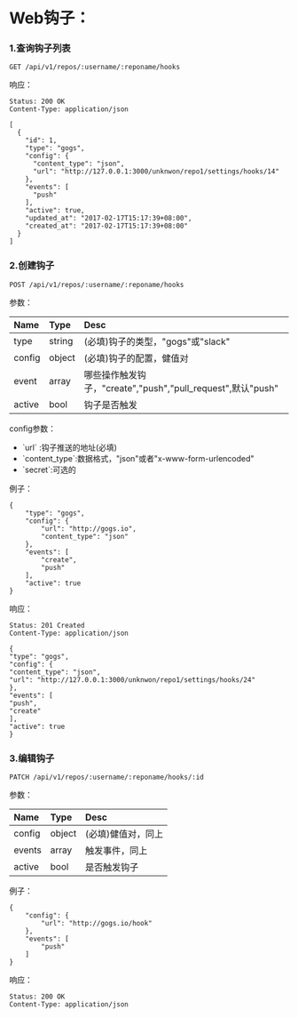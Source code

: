 # Web钩子：

### 1.查询钩子列表

```
GET /api/v1/repos/:username/:reponame/hooks
```

响应：

```
Status: 200 OK
Content-Type: application/json
```

```
[
  {
    "id": 1,
    "type": "gogs",
    "config": {
      "content_type": "json",
      "url": "http://127.0.0.1:3000/unknwon/repo1/settings/hooks/14"
    },
    "events": [
      "push"
    ],
    "active": true,
    "updated_at": "2017-02-17T15:17:39+08:00",
    "created_at": "2017-02-17T15:17:39+08:00"
  }
]
```

### 2.创建钩子

```
POST /api/v1/repos/:username/:reponame/hooks
```

参数：

| Name | Type | Desc |
| :--- | :--- | :--- |
| type | string | \(必填\)钩子的类型，"gogs"或"slack" |
| config | object | \(必填\)钩子的配置，健值对 |
| event | array | 哪些操作触发钩子，"create","push","pull\_request",默认"push" |
| active | bool | 钩子是否触发 |

config参数：

* \`url\` :钩子推送的地址\(必填\)
* \`content\_type\`:数据格式，"json"或者"x-www-form-urlencoded"
* \`secret\`:可选的

例子：

```
{
    "type": "gogs",
    "config": {
        "url": "http://gogs.io",
        "content_type": "json"
    },
    "events": [
        "create",
        "push"
    ],
    "active": true
}
```

响应：

```
Status: 201 Created
Content-Type: application/json
```

```
{
"type": "gogs",
"config": {
"content_type": "json",
"url": "http://127.0.0.1:3000/unknwon/repo1/settings/hooks/24"
},
"events": [
"push",
"create"
],
"active": true
}
```

### 3.编辑钩子

```
PATCH /api/v1/repos/:username/:reponame/hooks/:id
```

参数：

| Name | Type | Desc |
| :--- | :--- | :--- |
| config | object | \(必填\)健值对，同上 |
| events | array | 触发事件，同上 |
| active | bool | 是否触发钩子 |

例子：

```
{
    "config": {
        "url": "http://gogs.io/hook"
    },
    "events": [
        "push"
    ]
}
```

响应：

```
Status: 200 OK
Content-Type: application/json
```




